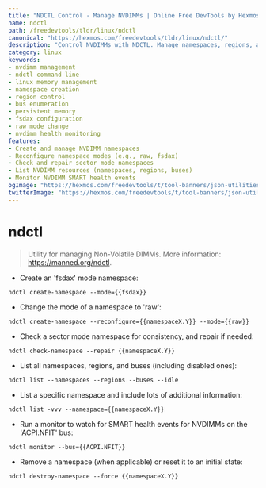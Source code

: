 ```yaml
---
title: "NDCTL Control - Manage NVDIMMs | Online Free DevTools by Hexmos"
name: ndctl
path: /freedevtools/tldr/linux/ndctl
canonical: "https://hexmos.com/freedevtools/tldr/linux/ndctl/"
description: "Control NVDIMMs with NDCTL. Manage namespaces, regions, and buses for non-volatile memory on Linux systems. Free online tool, no registration required."
category: linux
keywords:
- nvdimm management
- ndctl command line
- linux memory management
- namespace creation
- region control
- bus enumeration
- persistent memory
- fsdax configuration
- raw mode change
- nvdimm health monitoring
features:
- Create and manage NVDIMM namespaces
- Reconfigure namespace modes (e.g., raw, fsdax)
- Check and repair sector mode namespaces
- List NVDIMM resources (namespaces, regions, buses)
- Monitor NVDIMM SMART health events
ogImage: "https://hexmos.com/freedevtools/t/tool-banners/json-utilities-banner.png"
twitterImage: "https://hexmos.com/freedevtools/t/tool-banners/json-utilities-banner.png"
---
```


# ndctl

> Utility for managing Non-Volatile DIMMs.
> More information: <https://manned.org/ndctl>.

- Create an 'fsdax' mode namespace:

`ndctl create-namespace --mode={{fsdax}}`

- Change the mode of a namespace to 'raw':

`ndctl create-namespace --reconfigure={{namespaceX.Y}} --mode={{raw}}`

- Check a sector mode namespace for consistency, and repair if needed:

`ndctl check-namespace --repair {{namespaceX.Y}}`

- List all namespaces, regions, and buses (including disabled ones):

`ndctl list --namespaces --regions --buses --idle`

- List a specific namespace and include lots of additional information:

`ndctl list -vvv --namespace={{namespaceX.Y}}`

- Run a monitor to watch for SMART health events for NVDIMMs on the 'ACPI.NFIT' bus:

`ndctl monitor --bus={{ACPI.NFIT}}`

- Remove a namespace (when applicable) or reset it to an initial state:

`ndctl destroy-namespace --force {{namespaceX.Y}}`
